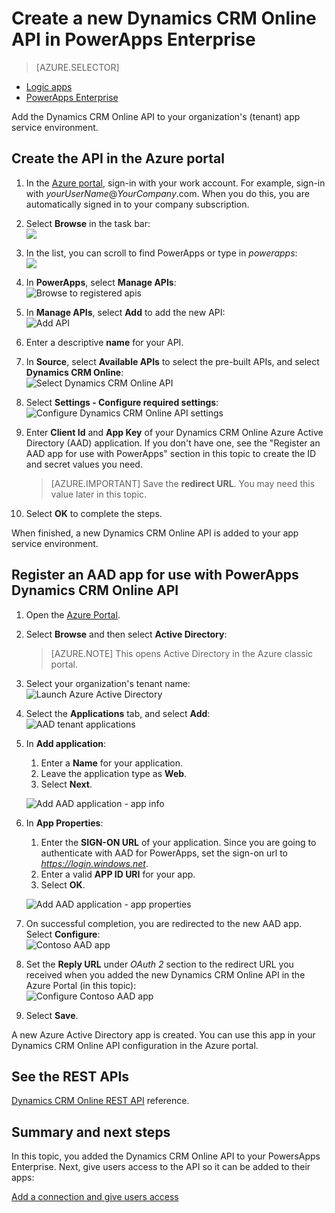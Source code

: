 <properties
	pageTitle="Add the Dynamics CRM Online API to PowerApps Enterprise | Microsoft Azure"
	description="Create or configure a new Dynamics CRM Online API in your organization's app service environment"
	services=""
    suite="powerapps"
	documentationCenter=""
	authors="schabungbam"
	manager="erikre"
	editor=""/>

<tags
   ms.service="powerapps"
   ms.devlang="na"
   ms.topic="article"
   ms.tgt_pltfrm="na"
   ms.workload="na"
   ms.date="03/29/2016"
   ms.author="sameerch"/>

# Create a new Dynamics CRM Online API in PowerApps Enterprise

> [AZURE.SELECTOR]
- [Logic apps](../articles/connectors/connectors-create-api-crmonline.md)
- [PowerApps Enterprise](../articles/power-apps/powerapps-create-api-crmonline.md)

Add the Dynamics CRM Online API to your organization's (tenant) app service environment. 

## Create the API in the Azure portal

1. In the [Azure portal](https://portal.azure.com), sign-in with your work account. For example, sign-in with *yourUserName*@*YourCompany*.com. When you do this, you are automatically signed in to your company subscription.

2. Select **Browse** in the task bar:  
![][1]

3. In the list, you can scroll to find PowerApps or type in *powerapps*:  
![][2]  

4. In **PowerApps**, select **Manage APIs**:  
![Browse to registered apis][3]

5. In **Manage APIs**, select **Add** to add the new API:  
![Add API][4]

6. Enter a descriptive **name** for your API.  

7. In **Source**, select **Available APIs** to select the pre-built APIs, and select **Dynamics CRM Online**:  
![Select Dynamics CRM Online API][5]

8. Select **Settings - Configure required settings**:  
![Configure Dynamics CRM Online API settings][6]

9. Enter **Client Id** and **App Key** of your Dynamics CRM Online Azure Active Directory (AAD) application.  If you don't have one, see the "Register an AAD app for use with PowerApps" section in this topic to create the ID and secret values you need.  

	> [AZURE.IMPORTANT] Save the **redirect URL**. You may need this value later in this topic.

10. Select **OK** to complete the steps.

When finished, a new Dynamics CRM Online API is added to your app service environment.

## Register an AAD app for use with PowerApps Dynamics CRM Online API

1. Open the [Azure Portal](https://portal.azure.com).

2. Select **Browse** and then select **Active Directory**:  

	> [AZURE.NOTE] This opens Active Directory in the Azure classic portal.  

3. Select your organization's tenant name:  
![Launch Azure Active Directory][7]

4. Select the **Applications** tab, and select **Add**:  
![AAD tenant applications][8]

5. In **Add application**:  

	1. Enter a **Name** for your application.  
	2. Leave the application type as **Web**.  
	3. Select **Next**.

	![Add AAD application - app info][9]

6. In **App Properties**:  

	1. Enter the **SIGN-ON URL** of your application.  Since you are going to authenticate with AAD for PowerApps, set the sign-on url to _https://login.windows.net_.  
	2. Enter a valid **APP ID URI** for your app.  
	3. Select **OK**.  

	![Add AAD application - app properties][10]

7. On successful completion, you are redirected to the new AAD app. Select **Configure**:  
![Contoso AAD app][11]

8. Set the **Reply URL** under _OAuth 2_ section to the redirect URL you received when you added the new Dynamics CRM Online API in the Azure Portal (in this topic):  
![Configure Contoso AAD app][12]

9. Select **Save**.

A new Azure Active Directory app is created. You can use this app in your Dynamics CRM Online API configuration in the Azure portal.

## See the REST APIs

[Dynamics CRM Online REST API](../connectors/connectors-create-api-crmonline.md) reference.


## Summary and next steps
In this topic, you added the Dynamics CRM Online API to your PowersApps Enterprise. Next, give users access to the API so it can be added to their apps:

[Add a connection and give users access](powerapps-manage-api-connection-user-access.md)

<!-- References -->

[1]: ./media/powerapps-create-api-crmonline/browseall.png
[2]: ./media/powerapps-create-api-crmonline/allresources.png
[3]: ./media/powerapps-create-api-crmonline/browse-to-registered-apis.PNG
[4]: ./media/powerapps-create-api-crmonline/add-api.PNG
[5]: ./media/powerapps-create-api-crmonline/select-crmonline-api.PNG
[6]: ./media/powerapps-create-api-crmonline/configure-crmonline-settings.PNG
[7]: ./media/powerapps-create-api-crmonline/launch-aad.PNG
[8]: ./media/powerapps-create-api-crmonline/aad-tenant-applications.PNG
[9]: ./media/powerapps-create-api-crmonline/aad-tenant-applications-add-appinfo.PNG
[10]: ./media/powerapps-create-api-crmonline/aad-tenant-applications-add-app-properties.PNG
[11]: ./media/powerapps-create-api-crmonline/contoso-aad-app.PNG
[12]: ./media/powerapps-create-api-crmonline/contoso-aad-app-configure.PNG
